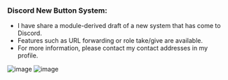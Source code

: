 <h3>Discord New Button System:</h3>
<ul>
  <li>I have share a module-derived draft of a new system that has come to Discord.</li>
  <li>Features such as URL forwarding or role take/give are available.</li>
  <li>For more information, please contact my contact addresses in my profile.</li>
</ul>

![image](https://user-images.githubusercontent.com/60276603/120106386-68db6b00-c165-11eb-9f31-c575b7774614.png)
![image](https://user-images.githubusercontent.com/60276603/120106406-7e509500-c165-11eb-9128-bafd6c0e6568.png)

